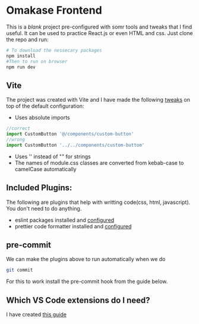 # Omakase Frontend

This is a _blank_ project pre-configured with somr tools and tweaks that I find useful. It can be used to practice React.js or even HTML and css. Just clone the repo and run:

```bash
# To download the nessecary packages
npm install
#Then to run on browser
npm run dev
```

## Vite

The project was created with Vite and I have made the following [tweaks](vite.config.js) on top of the default configuration:

- Uses absolute imports

```js
//correct
import CustomButton '@/components/custom-button'
//wrong
import CustomButton '../../components/custom-buttom'
```

- Uses '' instead of "" for strings
- The names of module.css classes are converted from kebab-case to camelCase automatically

## Included Plugins:

The following are plugins that help with writting code(css, html, javascript). You don't need to do anything.

- eslint packages installed and [configured](eslint.config.js)
- prettier code formatter installed and [configured](.prettierrc)

## pre-commit

We can make the plugins above to run automatically when we do

```bash
git commit
```

For this to work install the pre-commit hook from the guide below.

## Which VS Code extensions do I need?

I have created [this guide](https://github.com/tBaronDar/webdev-essential-tools/blob/main/README.md)
